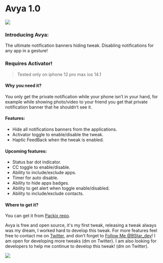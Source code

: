 # Avya 1.0

![](https://github.com/nasrawiziad/Avya/blob/main/Logo/avyalogo3.png?raw=true)

### Introducing Avya:
The ultimate notification banners hiding tweak.
Disabling notifications for any app in a gesture!

### Requires Activator!
> Tested only on iphone 12 pro max ios 14.1

#### Why you need it? 
You only get the private notification while your phone isn’t in your hand, for example while showing photo/video to your friend you get that private notification banner that he shouldn’t see it.

#### Features: 
- Hide all notifications banners from the applications.
- Activator toggle to enable/disable the tweak.
- Haptic FeedBack when the tweak is enabled.

#### Upcoming features:
- Status bar dot indicator.
- CC toggle to enable/disable.
- Ability to include/exclude apps.
- Timer for auto disable.
- Ability to hide apps badges.
- Ability to get alert when toggle enable/disabled.
- Ability to include/exclude contacts.

#### Where to get it? 
You can get it from [Packix repo](https://repo.packix.com/ "Packix repo").

Avya is free and open source, it's my first tweak, releasing a tweak always was my dream, I worked hard to develop this tweak.
For more features feel free to contact me on [Twitter](https://twitter.com/BStar_dev "Twitter"), and don’t forget to [Follow Me @BStar_dev](https://twitter.com/BStar_dev "Follow Me @BStar_dev")!
I am open for developing more tweaks (dm on Twitter).
I am also looking for developers to help me continue to develop this tweak! (dm on Twitter).




[![](https://github.com/nasrawiziad/Avya/blob/main/Logo/blackstarlogo1.png?raw=true)](https://twitter.com/BStar_dev "![](https://github.com/nasrawiziad/Avya/blob/main/Logo/blackstarlogo1.png?raw=true)")
